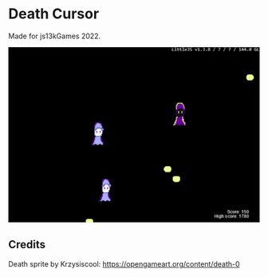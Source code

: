 # Death Cursor

Made for js13kGames 2022.

![Screenshot of the game](screenshot.png)

## Credits

Death sprite by Krzysiscool: https://opengameart.org/content/death-0
